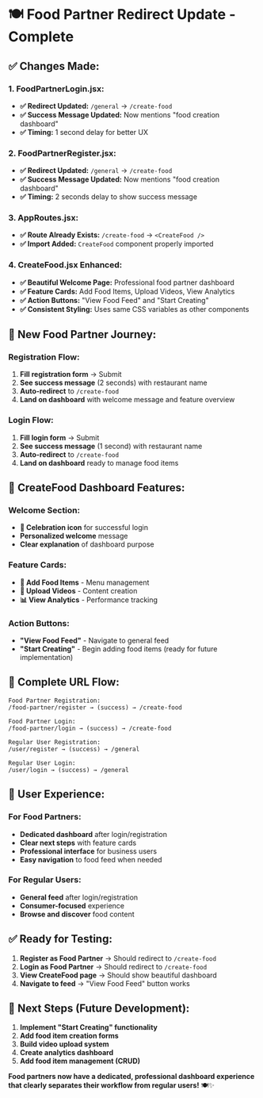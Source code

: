 # 🍽️ Food Partner Redirect Update - Complete

## ✅ **Changes Made:**

### **1. FoodPartnerLogin.jsx:**
- **✅ Redirect Updated:** `/general` → `/create-food`
- **✅ Success Message Updated:** Now mentions "food creation dashboard"
- **✅ Timing:** 1 second delay for better UX

### **2. FoodPartnerRegister.jsx:**
- **✅ Redirect Updated:** `/general` → `/create-food`  
- **✅ Success Message Updated:** Now mentions "food creation dashboard"
- **✅ Timing:** 2 seconds delay to show success message

### **3. AppRoutes.jsx:**
- **✅ Route Already Exists:** `/create-food` → `<CreateFood />`
- **✅ Import Added:** `CreateFood` component properly imported

### **4. CreateFood.jsx Enhanced:**
- **✅ Beautiful Welcome Page:** Professional food partner dashboard
- **✅ Feature Cards:** Add Food Items, Upload Videos, View Analytics
- **✅ Action Buttons:** "View Food Feed" and "Start Creating"
- **✅ Consistent Styling:** Uses same CSS variables as other components

## 🎯 **New Food Partner Journey:**

### **Registration Flow:**
1. **Fill registration form** → Submit
2. **See success message** (2 seconds) with restaurant name
3. **Auto-redirect** to `/create-food`
4. **Land on dashboard** with welcome message and feature overview

### **Login Flow:**
1. **Fill login form** → Submit  
2. **See success message** (1 second) with restaurant name
3. **Auto-redirect** to `/create-food`
4. **Land on dashboard** ready to manage food items

## 🎨 **CreateFood Dashboard Features:**

### **Welcome Section:**
- **🎉 Celebration icon** for successful login
- **Personalized welcome** message
- **Clear explanation** of dashboard purpose

### **Feature Cards:**
- **📝 Add Food Items** - Menu management
- **🎥 Upload Videos** - Content creation  
- **📊 View Analytics** - Performance tracking

### **Action Buttons:**
- **"View Food Feed"** - Navigate to general feed
- **"Start Creating"** - Begin adding food items (ready for future implementation)

## 🔄 **Complete URL Flow:**

```
Food Partner Registration:
/food-partner/register → (success) → /create-food

Food Partner Login:  
/food-partner/login → (success) → /create-food

Regular User Registration:
/user/register → (success) → /general

Regular User Login:
/user/login → (success) → /general
```

## 🎯 **User Experience:**

### **For Food Partners:**
- **Dedicated dashboard** after login/registration
- **Clear next steps** with feature cards
- **Professional interface** for business users
- **Easy navigation** to food feed when needed

### **For Regular Users:**
- **General feed** after login/registration  
- **Consumer-focused** experience
- **Browse and discover** food content

## ✅ **Ready for Testing:**

1. **Register as Food Partner** → Should redirect to `/create-food`
2. **Login as Food Partner** → Should redirect to `/create-food`
3. **View CreateFood page** → Should show beautiful dashboard
4. **Navigate to feed** → "View Food Feed" button works

## 🚀 **Next Steps (Future Development):**

1. **Implement "Start Creating" functionality**
2. **Add food item creation forms**
3. **Build video upload system**
4. **Create analytics dashboard**
5. **Add food item management (CRUD)**

**Food partners now have a dedicated, professional dashboard experience that clearly separates their workflow from regular users!** 🍽️✨